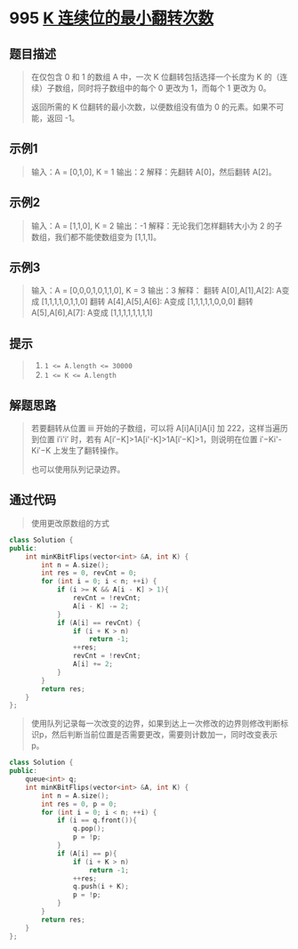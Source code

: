# 995 [K 连续位的最小翻转次数](https://leetcode-cn.com/problems/minimum-number-of-k-consecutive-bit-flips/)

## 题目描述

> 在仅包含 0 和 1 的数组 A 中，一次 K 位翻转包括选择一个长度为 K 的（连续）子数组，同时将子数组中的每个 0 更改为 1，而每个 1 更改为 0。
>
> 返回所需的 K 位翻转的最小次数，以便数组没有值为 0 的元素。如果不可能，返回 -1。
>

## 示例1

> 输入：A = [0,1,0], K = 1
> 输出：2
> 解释：先翻转 A[0]，然后翻转 A[2]。

## 示例2

> 输入：A = [1,1,0], K = 2
> 输出：-1
> 解释：无论我们怎样翻转大小为 2 的子数组，我们都不能使数组变为 [1,1,1]。

## 示例3

> 输入：A = [0,0,0,1,0,1,1,0], K = 3
> 输出：3
> 解释：
> 翻转 A[0],A[1],A[2]: A变成 [1,1,1,1,0,1,1,0]
> 翻转 A[4],A[5],A[6]: A变成 [1,1,1,1,1,0,0,0]
> 翻转 A[5],A[6],A[7]: A变成 [1,1,1,1,1,1,1,1]

## 提示

>1. `1 <= A.length <= 30000`
>2. `1 <= K <= A.length`

## 解题思路

>若要翻转从位置 iii 开始的子数组，可以将 A[i]A[i]A[i] 加 222，这样当遍历到位置 i′i'i′ 时，若有 A[i′−K]>1A[i'-K]>1A[i′−K]>1，则说明在位置 i′−Ki'-Ki′−K 上发生了翻转操作。
>
>也可以使用队列记录边界。

## 通过代码

> 使用更改原数组的方式

```cpp
class Solution {
public:
    int minKBitFlips(vector<int> &A, int K) {
        int n = A.size();
        int res = 0, revCnt = 0;
        for (int i = 0; i < n; ++i) {
            if (i >= K && A[i - K] > 1){
                revCnt = !revCnt;
                A[i - K] -= 2;
            }
            if (A[i] == revCnt) {
                if (i + K > n)
                    return -1;
                ++res;
                revCnt = !revCnt;
                A[i] += 2;
            }
        }
        return res;
    }
};
```

> 使用队列记录每一次改变的边界，如果到达上一次修改的边界则修改判断标识p，然后判断当前位置是否需要更改，需要则计数加一，同时改变表示p。

```cpp
class Solution {
public:
    queue<int> q;
    int minKBitFlips(vector<int> &A, int K) {
        int n = A.size();
        int res = 0, p = 0;
        for (int i = 0; i < n; ++i) {
            if (i == q.front()){
                q.pop();
                p = !p;
            }
            if (A[i] == p){
                if (i + K > n)
                    return -1;
                ++res;
                q.push(i + K);
                p = !p;
            }
        }
        return res;
    }
};
```

